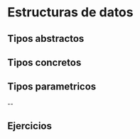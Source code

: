 # Estructuras de datos

## Tipos abstractos

## Tipos concretos

## Tipos parametricos

--

## Ejercicios

